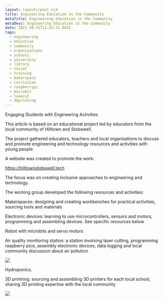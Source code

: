 ```yaml
---
layout: layouts/post.njk
title: Engineering Education in the Community
metaTitle: Engineering Education in the Community
metaDesc: Engineering Education in the Community
date: 2021-10-31T11:53:21.042Z
tags:
  - engineering
  - education
  - community
  - organisations
  - schools
  - university
  - library
  - social
  - training
  - makerspace
  - curriculum
  - raspberrypi
  - microbit
  - lasecut
  - 3Dprinting
---
```

Engaging Students with Engineering Activities

This article is based on an educational project led by educators from the local community of Hilltown and Stobswell. 

The project gathered educators, teachers and local organisations to discuss and promote engineering and technology resources and activities with young people

A website was created to promote the work:

<https://hilltownstobswell.tech>

The focus was on creating inclusive approaches to engineering and technology.

The working group developed the following resources and activities:

Makerspaces: designing and creating workbenches for practical activities, sourcing tools and materials

Electronic devices: learning to use microcontrollers, sensors and motors, programming and assembling devices. See specific resources below

Robot with microbits and servo motors

Air quality monitoring station: a station involving laser cutting, programming raspberry pico, assembly electronic decices, data logging and local community discussion about air pollution

![](/images/untitled.png)

Hydroponics.

3D printring: sourcing and assembling 3D printers for each local school, sharing 3D printing expertise with the local community 

![](https://cdn.shopify.com/s/files/1/0217/6004/9216/products/Ender-3S1_-2_e8328bde-a6a2-431e-8412-51c437e632ff_1200x1200.png)